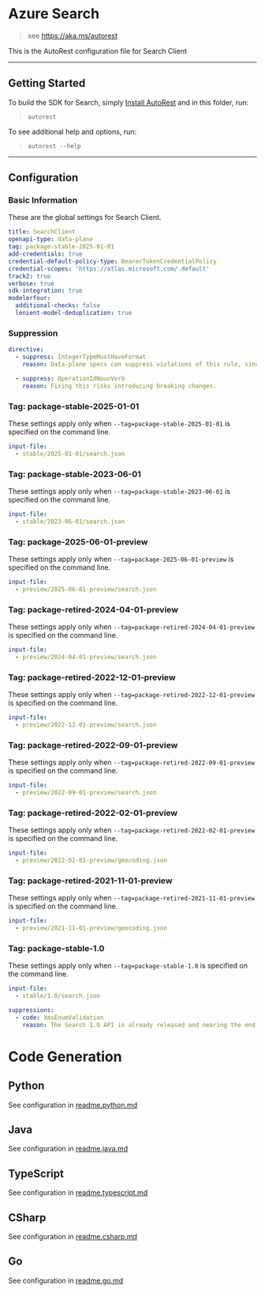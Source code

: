 # Azure Search

> see https://aka.ms/autorest

This is the AutoRest configuration file for Search Client

---

## Getting Started

To build the SDK for Search, simply [Install AutoRest](https://aka.ms/autorest/install) and in this folder, run:

> `autorest`

To see additional help and options, run:

> `autorest --help`

---

## Configuration

### Basic Information

These are the global settings for Search Client.

``` yaml
title: SearchClient
openapi-type: data-plane
tag: package-stable-2025-01-01
add-credentials: true
credential-default-policy-type: BearerTokenCredentialPolicy
credential-scopes: 'https://atlas.microsoft.com/.default'
track2: true
verbose: true
sdk-integration: true
modelerfour:
  additional-checks: false
  lenient-model-deduplication: true
```

### Suppression

``` yaml
directive:
  - suppress: IntegerTypeMustHaveFormat
    reason: Data-plane specs can suppress violations of this rule, since it only exists for the benefit of SDKs generated from swagger, and data-plane SDKs are generated directly from TypeSpec (https://github.com/Azure/azure-rest-api-specs/wiki/Swagger-LintDiff#integertypemusthaveformat).

  - suppress: OperationIdNounVerb
    reason: Fixing this risks introducing breaking changes.
```

### Tag: package-stable-2025-01-01

These settings apply only when `--tag=package-stable-2025-01-01` is specified on the command line.

```yaml $(tag) == 'package-stable-2025-01-01'
input-file:
  - stable/2025-01-01/search.json
```

### Tag: package-stable-2023-06-01

These settings apply only when `--tag=package-stable-2023-06-01` is specified on the command line.

```yaml $(tag) == 'package-stable-2023-06-01'
input-file:
  - stable/2023-06-01/search.json
```

### Tag: package-2025-06-01-preview

These settings apply only when `--tag=package-2025-06-01-preview` is specified on the command line.

``` yaml $(tag) == 'package-2025-06-01-preview'
input-file:
  - preview/2025-06-01-preview/search.json
```

### Tag: package-retired-2024-04-01-preview

These settings apply only when `--tag=package-retired-2024-04-01-preview` is specified on the command line.

``` yaml $(tag) == 'package-retired-2024-04-01-preview'
input-file:
  - preview/2024-04-01-preview/search.json
```

### Tag: package-retired-2022-12-01-preview

These settings apply only when `--tag=package-retired-2022-12-01-preview` is specified on the command line.

``` yaml $(tag) == 'package-retired-2022-12-01-preview'
input-file:
  - preview/2022-12-01-preview/search.json
```

### Tag: package-retired-2022-09-01-preview

These settings apply only when `--tag=package-retired-2022-09-01-preview` is specified on the command line.

``` yaml $(tag) == 'package-retired-2022-09-01-preview'
input-file:
  - preview/2022-09-01-preview/search.json
```

### Tag: package-retired-2022-02-01-preview

These settings apply only when `--tag=package-retired-2022-02-01-preview` is specified on the command line.

``` yaml $(tag) == 'package-retired-2022-02-01-preview'
input-file:
  - preview/2022-02-01-preview/geocoding.json
```

### Tag: package-retired-2021-11-01-preview

These settings apply only when `--tag=package-retired-2021-11-01-preview` is specified on the command line.

``` yaml $(tag) == 'package-retired-2021-11-01-preview'
input-file:
  - preview/2021-11-01-preview/geocoding.json
```

### Tag: package-stable-1.0

These settings apply only when `--tag=package-stable-1.0` is specified on the command line.

``` yaml $(tag) == 'package-stable-1.0'
input-file:
  - stable/1.0/search.json

suppressions:
  - code: XmsEnumValidation
    reason: The Search 1.0 API is already released and nearing the end of its lifecycle, new customers are encouraged to use the newer version of the API and any updates to this version risks introducing breaking changes to existing customers.
```

# Code Generation

## Python

See configuration in [readme.python.md](./readme.python.md)

## Java

See configuration in [readme.java.md](./readme.java.md)

## TypeScript

See configuration in [readme.typescript.md](./readme.typescript.md)

## CSharp

See configuration in [readme.csharp.md](./readme.csharp.md)

## Go

See configuration in [readme.go.md](./readme.go.md)
